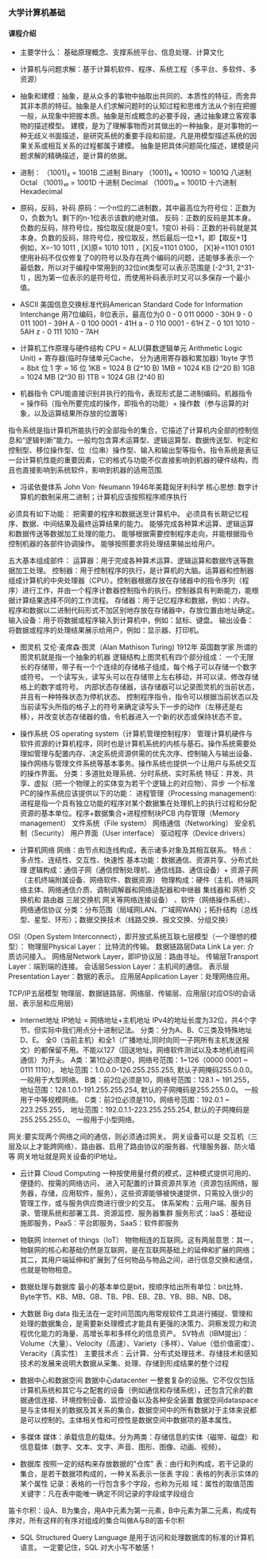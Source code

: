 ### 大学计算机基础

#### 课程介绍
* 主要学什么： 基础原理概念、支撑系统平台、信息处理、计算文化
* 计算机与问题求解：基于计算机软件、程序、系统工程（多平台、多软件、多资源）
* 抽象和建模：抽象，是从众多的事物中抽取出共同的、本质性的特征，而舍弃其非本质的特征。抽象是人们求解问题时的认知过程和思维方法从个别在把握一般，从现象中把握本质。抽象是形成概念的必要手段，通过抽象建立客观事物的描述模型。 建模，是为了理解事物而对其做出的一种抽象，是对事物的一种无歧义书面描述，是研究系统的重要手段和前提。凡是用模型描述系统的因果关系或相互关系的过程都属于建模。  抽象是把具体问题简化描述，建模是问题求解的精确描述，是计算的依据。

* 进制：
（1001)₂ = 1001B 二进制 Binary
（1001)₈ = 1001O = 1001Q 八进制 Octal
（1001)₁₀ = 1001D 十进制 Decimal
（1001)₁₆ = 1001D 十六进制 Hexadecimal

* 原码，反码，补码
原码：一个n位的二进制数，其中最高位为符号位：正数为0，负数为1。剩下的n-1位表示该数的绝对值。
反码：正数的反码是其本身。负数的反码，除符号位，按位取反(就是0变1，1变0)
补码：正数的补码就是其本身。负数的反码，除符号位，按位取反，然后最后一位+1，即【取反+1】
例如，X=-10 1011 , [X]原= 1010 1011 ，[X]反=1101 0100， [X]补=1101 0101
使用补码不仅仅修复了0的符号以及存在两个编码的问题，还能够多表示一个最低数，所以对于编程中常用到的32位int类型可以表示范围是  [-2^31, 2^31-1] ，因为第一位表示的是符号位，而使用补码表示时又可以多保存一个最小值。

* ASCII 美国信息交换标准代码American Standard Code for Information Interchange
用7位编码，8位表示，最高位为0
0 - 0 011 0000 - 30H
9 - 0 011 1001 - 39H
A - 0 100 0001 - 41H
a - 0 110 0001 - 61H
Z - 0 101 1010 - 5AH
z - 0 111 1010 - 7AH

* 计算机工作原理与硬件结构
CPU = ALU(算数逻辑单元 Arithmetic Logic Unit) + 寄存器(临时存储单元Cache， 分为通用寄存器和累加器)
1byte 字节 = 8bit 位
1 字 = 16 位
1KB = 1024 B (2^10 B)
1MB = 1024 KB (2^20 B)
1GB = 1024 MB (2^30 B)
1TB = 1024 GB (2^40 B)

* 机器指令
CPU能直接识别并执行的指令，表现形式是二进制编码。机器指令 = 操作码（指令所要完成的操作，即指令的功能）+ 操作数（参与运算的对象，以及运算结果所存放的位置等）

指令系统是指计算机所能执行的全部指令的集合，它描述了计算机内全部的控制信息和“逻辑判断”能力。一般均包含算术运算型、逻辑运算型、数据传送型、判定和控制型、移位操作型、位（位串）操作型、输入和输出型等指令。指令系统是表征一台计算机性能的重要因素，它的格式与功能不仅直接影响到机器的硬件结构，而且也直接影响到系统软件，影响到机器的适用范围.

* 冯诺依曼体系 John Von· Neumann 1946年美籍匈牙利科学
核心思想: 数字计算机的数制采用二进制；计算机应该按照程序顺序执行

必须具有如下功能：
把需要的程序和数据送至计算机中。
必须具有长期记忆程序、数据、中间结果及最终运算结果的能力。
能够完成各种算术运算、逻辑运算和数据传送等数据加工处理的能力。
能够根据需要控制程序走向，并能根据指令控制机器的各部件协调操作。
能够按照要求将处理结果输出给用户。

五大基本组成部件：
运算器：用于完成各种算术运算、逻辑运算和数据传送等数据加工处理。
控制器：用于控制程序的执行，是计算机的大脑。运算器和控制器组成计算机的中央处理器（CPU）。控制器根据存放在存储器中的指令序列（程序）进行工作，并由一个程序计数器控制指令的执行。控制器具有判断能力，能根据计算结果选择不同的工作流程。
存储器：用于记忆程序和数据，例如：内存。程序和数据以二进制代码形式不加区别地存放在存储器中，存放位置由地址确定。
输入设备：用于将数据或程序输入到计算机中，例如：鼠标、键盘。
输出设备：将数据或程序的处理结果展示给用户，例如：显示器、打印机。


* 图灵机 艾伦·麦席森·图灵（Alan Mathison Turing) 1912年 英国数学家
所谓的图灵机就是指一个抽象的机器
逻辑结构上图灵机有四个部分组成：
一个无限长的存储带，带子有一个个连续的存储格子组成，每个格子可以存储一个数字或符号。
一个读写头，读写头可以在存储带上左右移动，并可以读、修改存储格上的数字或符号。
内部状态存储器，该存储器可以记录图灵机的当前状态，并且有一种特殊状态为停机状态。
控制程序指令，指令可以根据当前状态以及当前读写头所指的格子上的符号来确定读写头下一步的动作（左移还是右移），并改变状态存储器的值，令机器进入一个新的状态或保持状态不变。

* 操作系统 OS  operating system（计算机管理控制程序）
管理计算机硬件与软件资源的计算机程序，同时也是计算机系统的内核与基石。操作系统需要处理如管理与配置内存、决定系统资源供需的优先次序、控制输入与输出设备、操作网络与管理文件系统等基本事务。操作系统也提供一个让用户与系统交互的操作界面。
分类：多道批处理系统、分时系统、实时系统
特征：并发、共享、虚拟（把一个物理上的实体变为若干个逻辑上的对应物）、异步
一个标准PC的操作系统应该提供以下的功能：
进程管理（Processing management):进程是指一个具有独立功能的程序对某个数据集在处理机上的执行过程和分配资源的基本单位。程序+数据集合+进程控制块PCB
内存管理（Memory management）
文件系统（File system）
网络通信（Networking）
安全机制（Security）
用户界面（User interface）
驱动程序（Device drivers）


* 计算机网络 
网络：由节点和连线构成，表示诸多对象及其相互联系。
特点：多点性、连结性、交互性、快速性
基本功能：数据通信、资源共享、分布式处理
逻辑构成：通信子网（通信控制处理机、通信线路、通信设备）+ 资源子网（主机终端附属设备、网络软件、数据资源）
物理构成：硬件（主机、终端网络主体、网络通信介质、调制调解器和网络适配器和中继器 集线器和 网桥 交换机和 路由器 三层交换机 网关等网络连接设备） 、软件（网络操作系统）、网络通信协议
分类：分布范围（局域网LAN、广域网WAN）；拓扑结构（总线型、星型、环形）；数据交换技术（线路交换、报文交换、分组交换）


OSI（Open System Interconnect），即开放式系统互联七层模型（一个理想的模型）：
物理层Physical Layer： 比特流的传输。
数据链路层Data Link La  yer: 介质访问接入。
网络层Network Layer，即IP协议层：路由寻址。
传输层Transport Layer：端到端的连接。
会话层Session Layer：主机间的通信。
表示层Presentation Layer：数据的表示。
应用层Application Layer：处理网络应用。


TCP/IP五层模型
物理层、数据链路层、网络层、传输层、应用层(对应OSI的会话层、表示层和应用层)


* Internet地址
IP地址 = 网络地址+主机地址
IPv4的地址长度为32位，共4个字节，但实际中我们用点分十进制记法。
分类：分为A、B、C三类及特殊地址D、E。 全0（当前主机）和全1（广播地址,同时向同一子网所有主机发送报文）的都保留不用。不能以127（回送地址，网络软件测试以及本地机进程间通信）为开头。
A类：第1位必须是0，网络号范围：1~126（0000 0001 ~ 0111 1110）， 地址范围：1.0.0.0-126.255.255.255, 默认子网掩码255.0.0.0。 一般用于大型网络。
B类：前2位必须是10，网络号范围：128.1 ~ 191.255， 地址范围：128.1.0.1-191.255.255.254, 默认的子网掩码是255.255.0.0。 一般用于中等规模网络。
C类：前2位必须是110，网络号范围：192.0.1 ~ 223.255.255， 地址范围：192.0.1.1-223.255.255.254, 默认的子网掩码是255.255.255.0。 一般用于小型网络。

网关:要实现两个网络之间的通信，则必须通过网关。
网关设备可以是 交互机（三层及以上才能跨网络）、路由器、启用了路由协议的服务器、代理服务器、防火墙等
网关地址就是网关设备的IP地址。


* 云计算 Cloud Computing
一种按使用量付费的模式，这种模式提供可用的、便捷的、按需的网络访问， 进入可配置的计算资源共享池（资源包括网络，服务器，存储，应用软件，服务），这些资源能够被快速提供，只需投入很少的管理工作，或与服务供应商进行很少的交互。
体系架构：云用户端、服务目录、管理系统和部署工具、资源监控、服务器集群
服务形式：IaaS：基础设施即服务，PaaS：平台即服务，SaaS：软件即服务


* 物联网 Internet of things（IoT）
物物相连的互联网。这有两层意思：其一，物联网的核心和基础仍然是互联网，是在互联网基础上的延伸和扩展的网络；其二，其用户端延伸和扩展到了任何物品与物品之间，进行信息交换和通信，也就是物物相息。


* 数据处理与数据库
最小的基本单位是bit，按顺序给出所有单位：bit比特、Byte字节、KB、MB、GB、TB、PB、EB、ZB、YB、BB、NB、DB。
* 大数据 Big data
指无法在一定时间范围内用常规软件工具进行捕捉、管理和处理的数据集合，是需要新处理模式才能具有更强的决策力、洞察发现力和流程优化能力的海量、高增长率和多样化的信息资产。
5V特点（IBM提出）：Volume（大量）、Velocity（高速）、Variety（多样）、Value（低价值密度）、Veracity（真实性）
主要技术点：云计算、分布式处理技术、存储技术和感知技术的发展来说明大数据从采集、处理、存储到形成结果的整个过程

* 数据中心和数据空间
数据中心datacenter 一整套复杂的设施。它不仅仅包括计算机系统和其它与之配套的设备（例如通信和存储系统），还包含冗余的数据通信连接、环境控制设备、监控设备以及各种安全装置
数据空间dataspace 是与主体相关的数据及其关系的集合，数据空间中的所有数据对于主体来说都是可以控制的。主体相关性和可控性是数据空间中数据项的基本属性。


* 多媒体
媒体：承载信息的载体。分为两类：存储信息的实体（磁带、磁盘）和信息载体（数字、文本、文字、声音、图形、图像、动画、视频）。


* 数据库
按照一定的结构来存放数据的"仓库"
表：由行和列构成，若干记录的集合，是若干数据项构成的，一种关系表示一张表
字段：表格的列表示实体的某个属性
记录：表格的一行包含多个字段，也称为元祖
域：属性的取值范围
关键字：凡在表中能唯一确定不同记录的字段或字段组合

笛卡尔积：设A、B为集合，用A中元素为第一元素，B中元素为第二元素，构成有序对，所有这样的有序对组成的集合叫做A与B的笛卡尔积


* SQL  Structured Query Language
是用于访问和处理数据库的标准的计算机语言。
一定要记住，SQL 对大小写不敏感！

